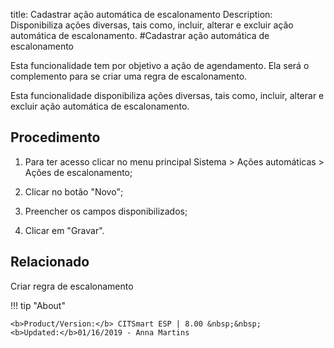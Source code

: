title: Cadastrar ação automática de escalonamento
Description: Disponibiliza ações diversas, tais como, incluir, alterar e excluir ação automática de escalonamento.
#Cadastrar ação automática de escalonamento

Esta funcionalidade tem por objetivo a ação de agendamento. Ela será o
complemento para se criar uma regra de escalonamento.

Esta funcionalidade disponibiliza ações diversas, tais como, incluir, alterar e
excluir ação automática de escalonamento.

Procedimento
----------------

1.  Para ter acesso clicar no menu principal Sistema \> Ações automáticas \>
    Ações de escalonamento;

2.  Clicar no botão "Novo";

3.  Preencher os campos disponibilizados;

4.  Clicar em "Gravar".


Relacionado
-------

Criar regra de escalonamento


!!! tip "About"

    <b>Product/Version:</b> CITSmart ESP | 8.00 &nbsp;&nbsp;
    <b>Updated:</b>01/16/2019 - Anna Martins
